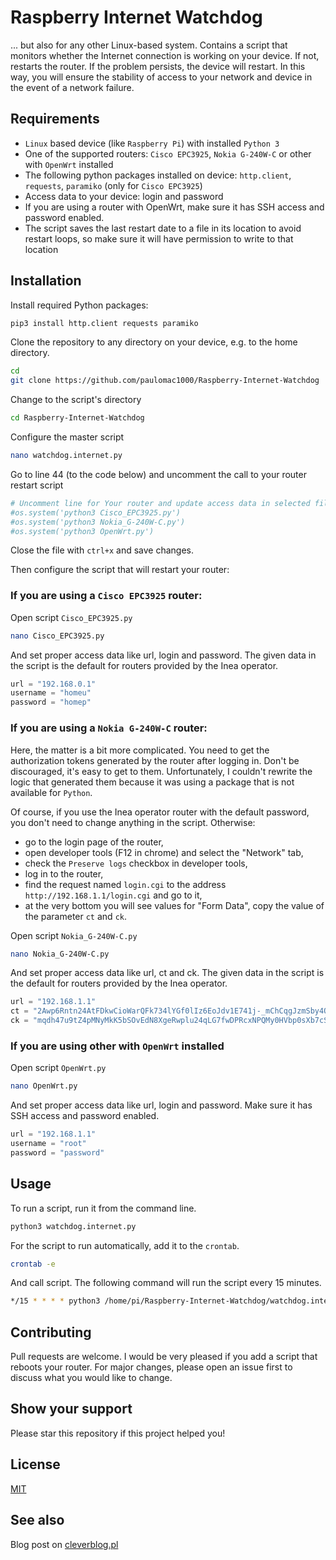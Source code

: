 # Raspberry Internet Watchdog

... but also for any other Linux-based system. Contains a script that monitors whether the Internet connection is working on your device. If not, restarts the router. If the problem persists, the device will restart. In this way, you will ensure the stability of access to your network and device in the event of a network failure.

## Requirements

- `Linux` based device (like `Raspberry Pi`) with installed `Python 3`
- One of the supported routers: `Cisco EPC3925`, `Nokia G-240W-C` or other with `OpenWrt` installed
- The following python packages installed on device: `http.client`, `requests`, `paramiko` (only for `Cisco EPC3925`)
- Access data to your device: login and password
- If you are using a router with OpenWrt, make sure it has SSH access and password enabled.
- The script saves the last restart date to a file in its location to avoid restart loops, so make sure it will have permission to write to that location

## Installation

Install required Python packages:

```bash
pip3 install http.client requests paramiko
```

Clone the repository to any directory on your device, e.g. to the home directory.

```bash
cd
git clone https://github.com/paulomac1000/Raspberry-Internet-Watchdog
```

Change to the script's directory

```bash
cd Raspberry-Internet-Watchdog
```

Configure the master script

```bash
nano watchdog.internet.py
```

Go to line 44 (to the code below) and uncomment the call to your router restart script

```python
# Uncomment line for Your router and update access data in selected file
#os.system('python3 Cisco_EPC3925.py')
#os.system('python3 Nokia_G-240W-C.py')
#os.system('python3 OpenWrt.py')
```

Close the file with `ctrl+x` and save changes.

Then configure the script that will restart your router:

### If you are using a `Cisco EPC3925` router:

Open script `Cisco_EPC3925.py`

```bash
nano Cisco_EPC3925.py
```

And set proper access data like url, login and password. The given data in the script is the default for routers provided by the Inea operator.

```python
url = "192.168.0.1"
username = "homeu"
password = "homep"
```

### If you are using a `Nokia G-240W-C` router:

Here, the matter is a bit more complicated. You need to get the authorization tokens generated by the router after logging in. Don't be discouraged, it's easy to get to them. Unfortunately, I couldn't rewrite the logic that generated them because it was using a package that is not available for `Python`.

Of course, if you use the Inea operator router with the default password, you don't need to change anything in the script. Otherwise:
- go to the login page of the router,
- open developer tools (F12 in chrome) and select the "Network" tab,
- check the `Preserve logs` checkbox in developer tools,
- log in to the router,
- find the request named `login.cgi` to the address `http://192.168.1.1/login.cgi` and go to it,
- at the very bottom you will see values for "Form Data", copy the value of the parameter `ct` and `ck`.

Open script `Nokia_G-240W-C.py`

```bash
nano Nokia_G-240W-C.py
```

And set proper access data like url, ct and ck. The given data in the script is the default for routers provided by the Inea operator.

```python
url = "192.168.1.1"
ct = "2Awp6Rntn24AtFDkwCioWarQFk734lYGf0lIz6EoJdv1E741j-_mChCqgJzmSby4OvHDpyTcIs87PeKeKxkEpRS7vYEoLFX3_LhVuF4fWE9SP8pfhR8I-jsynfwfpGDWqX5mXBClQgnjudj0_evkf0UJZYCaiZgmEI3G8OwV5BqP5nDreYL1RmS_9xNgfjdMu6LTALtiCqrg_0yi-XF4Kr8HAsK0UvDXugmk8nNoi8eDWk_ELGVwDcuJtxsRgbzN8yJXvqJD_Iqnf_A1G7yq7T9vLRCYb5loHljS5GGC7dI"
ck = "mqdh47u9tZ4pMNyMkK5bSOvEdN8XgeRwplu24qLG7fwDPRcxNPQMy0HVbp0sXb7cSqe6EUoEMIHt1btDghNp16AogCS531fNeBqT4Vt1bVnONu6cIash2yvjOCZtInruarFsuerxsxv8K7-80cYTvQKgdsqSUH2CZ0BSGH_D7yQ."
```

### If you are using other with `OpenWrt` installed

Open script `OpenWrt.py`

```bash
nano OpenWrt.py
```

And set proper access data like url, login and password. Make sure it has SSH access and password enabled.

```python
url = "192.168.1.1"
username = "root"
password = "password"
```

## Usage

To run a script, run it from the command line.

```bash
python3 watchdog.internet.py
```

For the script to run automatically, add it to the `crontab`.

```bash
crontab -e
```

And call script. The following command will run the script every 15 minutes.

```bash
*/15 * * * * python3 /home/pi/Raspberry-Internet-Watchdog/watchdog.internet.py
```


## Contributing
Pull requests are welcome. I would be very pleased if you add a script that reboots your router. For major changes, please open an issue first to discuss what you would like to change.

## Show your support

Please star this repository if this project helped you!

## License
[MIT](https://choosealicense.com/licenses/mit/)

## See also
Blog post on [cleverblog.pl](https://cleverblog.pl/?p=206)